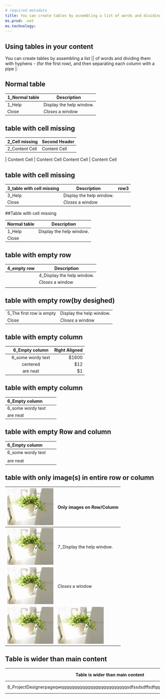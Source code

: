 ```yaml
---
# required metadata
title: You can create tables by assembling a list of words and dividing them with hyphens | Microsoft Docs
ms.prod: .net
ms.technology: 
---
```


Using tables in your content
---
You can create tables by assembling a list || of words and dividing them with hyphens - (for the first row), and then separating each column with a pipe |:

## Normal table
| 1_Normal table | Description          |
| ------------- | ----------- |
| 1_Help      | Display the help window.|
| Close     | _Closes_ a window     |


## table with cell missing
2_Cell missing  | Second Header
------------- | -------------
2_Content Cell  | Content Cell
  | 
Content Cell  | Content Cell
Content Cell  | Content Cell


## table with cell missing
| 3_table with cell missing | Description          |row3|
| ------------- | ----------- |---------|
| 3_Help      | Display the help window.|
| Close     | _Closes_ a window     |

##Table with cell missing
<table>
<thead>
<tr>
<th>Normal table</th>
<th>Description</th>
</tr>
</thead>
<tbody>
<tr>
<td>1_Help</td>
<td>Display the help window.</td>
</tr>
<tr>
<td>Close</td>
</tr>
</tbody>
</table>

## table with empty row

| 4_empty row | Description          |
| ------------- | ----------- |
|      | 4_Display the help window.|
|      | _Closes_ a window     |
|      |    |

## table with empty row(by desighed)

|  |           |
| ------------- | ----------- |
| 5_The first row is empty      | Display the help window.|
| Close     | _Closes_ a window     |


## table with empty column

|   | 6_Empty column  | Right Aligned |
| :------------ |:---------------:| -----:|
|       | 6_some wordy text | $1600 |
|       | centered        |   $12 |
|  | are neat        |    $1 |


## table with empty column

| 6_Empty column  |   |  |
| :------------ |:---------------:| -----:|
|  6_some wordy text     |  |  |
| are neat |         |    |

## table with empty Row and column

| 6_Empty column  |   |  |
| :------------ |:---------------:| -----:|
|  6_some wordy text     |  |  |
|      |         |    |
| are neat |         |    |

## table with only image(s) in entire row or column

| ![smile](Images\flower.jpg) | Only images on Row/Column |
| ------------- | ----------- |
| ![smile](Images\flower.jpg)  | 7_Display the help window. |
| ![smile](Images\flower.jpg)  | _Closes_ a window        |
| ![smile](Images\flower.jpg)    | ![smile](Images\flower.jpg)   |



## Table is wider than main content
|Table is wider than main content|Related links|Description|
|---------------------|-------------|-----------|
|8_ProjectDesignerpageqwqqqqqqqqqqqqqqqqqqqqqqqqqsdfssdsdffsdfqqqqqqqqqqqqqqqqqqqqqq|Related links|Description|

